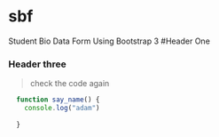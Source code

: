 # sbf
Student Bio Data Form Using Bootstrap 3
#Header One
### Header three
> check the code again
``` javascript
  function say_name() {
    console.log("adam")
    
  }
  
  ```
